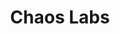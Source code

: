 ---
layout: startup_page
title: "Chaos Labs"
id: "chaoslabs.xyz"
permalink: "/chaoslabschaoslabs.xyz04092025/"
website: "https://chaoslabs.xyz/"
funding_round: "Series A"
funding_amount: "$55M"
investors: "Haun Ventures, F-Prime Capital, Slow Ventures, Spartan Capital, Lightspeed Venture Partners, Galaxy Ventures, Wintermute Ventures, PayPal Ventures, General Catalyst, Bessemer Venture Partners, Coinbase Ventures, Kevin Weil (OpenAI CPO, Scribble Ventures), Michael Shaulov (Fireblocks CEO), Anatoly Yakovenko (Solana CEO), Francesco Agosti (Phantom CTO), Anton Katz (Talos CEO)"
about: "Chaos Labs is an industry leader in onchain risk management, providing a platform with enhanced observability tooling, innovative risk oracles, and real-time parameter recommendations for crypto protocols. Their platform secures, monitors, and helps grow decentralized applications, improving economic security and capital efficiency while achieving performance parity with centralized counterparts. They aim to empower DeFi applications with contextualized data for better risk management."
markets: "Fintech, Blockchain, DeFi, Software Development, Risk Management, Software, Web Development"
hq: "New York, New York, United States"
founded_year: "2021"
linkedin: "https://www.linkedin.com/company/chaos-labs-xyz"
twitter: "https://twitter.com/chaos_labs"
instagram: ""
facebook: ""
crunchbase: "https://www.crunchbase.com/organization/chaos-labs"
pitchbook: "https://pitchbook.com/profiles/company/493120-90"

# SEO Optimization
meta_title: "Chaos Labs - Series A Funding ($55M)"
meta_description: "Chaos Labs, Chaos Labs is an industry leader in onchain risk management, providing a platform with enhanced observability tooling, innovative risk oracles, and re..."
meta_keywords: "Chaos Labs, Fintech, Blockchain, DeFi, Software Development, Risk Management, Software, Web Development, Series A funding"
canonical_url: "https://pkprojectstartups.github.io/projectstartups.com/chaoslabschaoslabs.xyz04092025/"
---